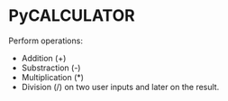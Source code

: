 # PyCALCULATOR
Perform operations:
- Addition (+)
- Substraction (-)
- Multiplication (*)
- Division (/)
on two user inputs and later on the result.

